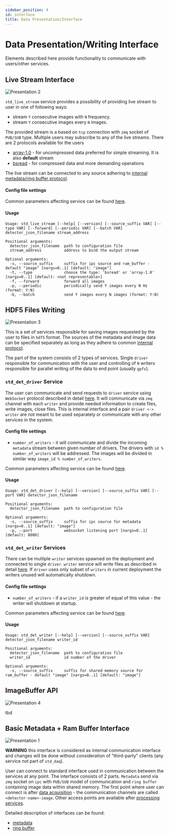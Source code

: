 ```yaml
---
sidebar_position: 4
id: interface
title: Data Presentation/Interface
---
```


# Data Presentation/Writing Interface

Elements described here provide functionality to communicate with users/other services.

## Live Stream Interface

![Presentation 2](/img/presentation_2.svg)


`std_live_stream` service provides a possibility of providing live stream to user in one of following ways:

- stream `Y` consecutive images with `N` frequency.
- stream `Y` consecutive images every `N` images.

The provided stream is a based on `tcp` connection with `zmq` socket of `PUB/SUB` type. Multiple users may subscribe to any of the live streams. There are 2 protocols available for the users

- [array-1.0](https://github.com/paulscherrerinstitute/htypes/tree/master) - for uncompressed data preferred for simple streaming. It is also **default** stream
- [bsread](https://git.psi.ch/sf_daq/bsread_specification) - for compressed data and more demanding operations

The live stream can be connected to any source adhering to [internal metadata/ring buffer protocol](#basic-metadata--ram-buffer-interface).

#### Config file settings

Common parameters affecting service can be found [here](../Interfaces/configfile.md#common-configuration-options).

#### Usage

```text
Usage: std_live_stream [--help] [--version] [--source_suffix VAR] [--type VAR] [--forward] [--periodic VAR] [--batch VAR] detector_json_filename stream_address

Positional arguments:
  detector_json_filename  path to configuration file
  stream_address          address to bind the output stream 

Optional arguments:
  -s, --source_suffix     suffix for ipc source and ram_buffer - default "image" [nargs=0..1] [default: "image"]
  -t, --type              choose the type: 'bsread' or 'array-1.0' [nargs=0..1] [default: <not representable>]
  -f, --forward           forward all images 
  -p, --periodic          periodically send Y images every N Hz (format: Y:N) 
  -b, --batch             send Y images every N images (format: Y:N) 
```

## HDF5 Files Writing

![Presentation 3](/img/presentation_3.svg)

This is a set of services responsible for saving images requested by the user to files in `hdf5` format. The sources of the metadata and image data can be specified separately as long as they adhere to common [internal protocol](#basic-metadata--ram-buffer-interface).

The part of the system consists of 2 types of services. Single `driver` responsible for communication with the user and controlling of `N` writers responsible for parallel writing of the data to end point (usually `gpfs`).

### `std_det_driver` Service

The user can communicate and send requests to `driver` service using `WebSocket` protocol described in detail [here](../Interfaces/driverwebsocket.md). It will communicate via `zmq` channel with each `writer` and provide needed information to create files, write images, close files. This is internal interface and a pair `driver <-> writer` are not meant to be used separately or communicate with any other services in the system.

#### Config file settings

- `number_of_writers` - it will communicate and divide the incoming `metadata` stream between given number of drivers. The drivers with `id % number_of_writers` will be addressed. The images will be divided in similar way `image_id % number_of_writers`.

Common parameters affecting service can be found [here](../Interfaces/configfile.md#common-configuration-options).

#### Usage

```text
Usage: std_det_driver [--help] [--version] [--source_suffix VAR] [--port VAR] detector_json_filename

Positional arguments:
  detector_json_filename  path to configuration file

Optional arguments:
  -s, --source_suffix     suffix for ipc source for metadata [nargs=0..1] [default: "image"]
  -p, --port              websocket listening port [nargs=0..1] [default: 8080]
```

### `std_det_writer` Services

There can be multiple `writer` services spawned on the deployment and connected to single `driver`. `writer` service will write files as described in detail [here](../Interfaces/hdf5files.md). If `driver` uses only subset of `writers` in current deployment the writers unused will automatically shutdown. 

#### Config file settings

- `number_of_writers` - if a `writer_id` is greater of equal of this value - the writer will shutdown at startup.

Common parameters affecting service can be found [here](../Interfaces/configfile.md#common-configuration-options).

#### Usage 

```text
Usage: std_det_writer [--help] [--version] [--source_suffix VAR] detector_json_filename writer_id

Positional arguments:
  detector_json_filename  path to configuration file
  writer_id               id number of the driver

Optional arguments:
  -s, --source_suffix     suffix for shared memory source for ram_buffer - default "image" [nargs=0..1] [default: "image"]
```

## ImageBuffer API

![Presentation 4](/img/presentation_4.svg)

tbd

## Basic Metadata + Ram Buffer Interface

![Presentation 1](/img/presentation_1.svg)

**WARNING** this interface is considered as internal communication interface and changes will be done without consideration of "third-party" clients (any service not part of `std_daq`).

User can connect to standard interface used in communication between the services at any point. The interface consists of 2 parts. `Metadata` send via `zmq` socket on `ipc` with `PUB/SUB` model of communication and `ring buffer` containing image data within shared memory. The first point where user can connect is after [data acquisition](acquisition.md) - the communication channels are called `<detector-name>-image`. Other access points are available after [processing services](processing.md).

Detailed description of interfaces can be found:
- [metadata](../Interfaces/protobuf.md)
- [ring buffer](../Interfaces/ringbuffer.md)
